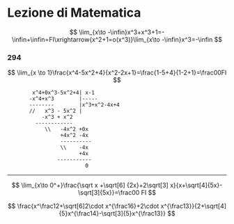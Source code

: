 # Lezione di Matematica


$$
\lim_{x\to -\infin}x^3+x^3+1=-\infin+\infin=FI\xrightarrow{x^2+1=o(x^3)}\lim_{x\to -\infin}x^3=-\infin
$$

### 294

$$
\lim_{x \to 1}\frac{x^4-5x^2+4}{x^2-2x+1}=\frac{1-5+4}{1-2+1}=\frac00FI
$$

			x^4+0x^3-5x^2+4| x-1
		   -x^4+x^3        |-----
		   --------        |x^3+x^2-4x+4
		   //   x^3 - 5x^2 |
		       -x^3 + x^2
		     ------------
		        \\   -4x^2 +0x
		             +4x^2 -4x
		             ----------
		             \\    -4x
		                   +4x
		            -----------
		                     0


---


$$
\lim_{x\to 0^+}\frac{\sqrt x +\sqrt[6] {2x}+2\sqrt[3] x}{x+\sqrt[4]{5x}-\sqrt[3]{5x}}=\frac00 FI
$$

$$
\frac{x^\frac12+\sqrt[6]2\cdot x^{\frac16}+2\cdot x^{\frac13}}{2+\sqrt[4]{5}x^{\frac14}-\sqrt[3]{5}x^{\frac13}}
$$



<!--stackedit_data:
eyJoaXN0b3J5IjpbLTE2MTQzODY0MzIsMTEyNDI1NjYzMCwtMT
YzMDcwNTM3OF19
-->